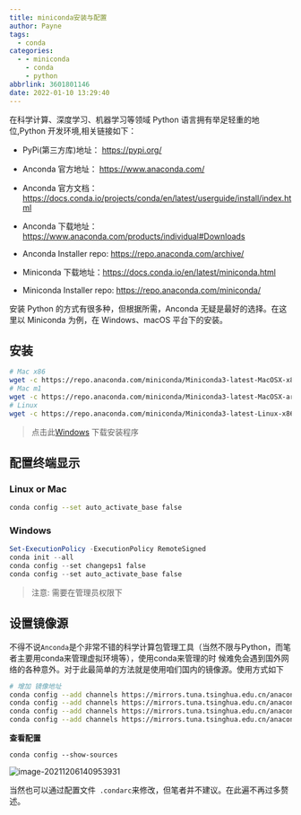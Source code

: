 ```yaml
---
title: miniconda安装与配置
author: Payne
tags:
  - conda
categories:
  - - miniconda
    - conda
    - python
abbrlink: 3601801146
date: 2022-01-10 13:29:40
---
```



在科学计算、深度学习、机器学习等领域 Python 语言拥有举足轻重的地位,Python 开发环境,相关链接如下：

- PyPi(第三方库)地址： https://pypi.org/

- Anconda 官方地址： https://www.anaconda.com/

- Anconda 官方文档： https://docs.conda.io/projects/conda/en/latest/userguide/install/index.html

- Anconda 下载地址： https://www.anaconda.com/products/individual#Downloads

- Anconda Installer repo: https://repo.anaconda.com/archive/

- Miniconda 下载地址：https://docs.conda.io/en/latest/miniconda.html

- Miniconda Installer repo: https://repo.anaconda.com/miniconda/

安装 Python 的方式有很多种，但根据所需，Anconda 无疑是最好的选择。在这里以 Miniconda 为例，在 Windows、macOS 平台下的安装。

## 安装

```sh
# Mac x86
wget -c https://repo.anaconda.com/miniconda/Miniconda3-latest-MacOSX-x86_64.sh && sh Miniconda3-latest-MacOSX-x86_64.sh 
# Mac m1
wget -c https://repo.anaconda.com/miniconda/Miniconda3-latest-MacOSX-arm64.sh && sh Miniconda3-latest-MacOSX-arm64.sh 
# Linux
wget -c https://repo.anaconda.com/miniconda/Miniconda3-latest-Linux-x86_64.sh && sh Miniconda3-latest-Linux-x86_64.sh
```

> 点击此[Windows](https://repo.anaconda.com/miniconda/Miniconda3-latest-Windows-x86_64.exe) 下载安装程序

## 配置终端显示

### Linux or Mac

```sh
conda config --set auto_activate_base false
```

### Windows

```powershell
Set-ExecutionPolicy -ExecutionPolicy RemoteSigned
conda init --all
conda config --set changeps1 false
conda config --set auto_activate_base false
```

> 注意: 需要在管理员权限下

## 设置镜像源

不得不说`Anconda`是个非常不错的科学计算包管理工具（当然不限与Python，而笔者主要用conda来管理虚拟环境等），使用conda来管理的时 候难免会遇到国外网络的各种意外。对于此最简单的方法就是使用咱们国内的镜像源。使用方式如下

```bash
# 增加 镜像地址
conda config --add channels https://mirrors.tuna.tsinghua.edu.cn/anaconda/cloud/bioconda/
conda config --add channels https://mirrors.tuna.tsinghua.edu.cn/anaconda/cloud/conda-forge/
conda config --add channels https://mirrors.tuna.tsinghua.edu.cn/anaconda/pkgs/main/
conda config --add channels https://mirrors.tuna.tsinghua.edu.cn/anaconda/pkgs/free/
```

**查看配置**

```
conda config --show-sources
```

![image-20211206140953931](https://tva1.sinaimg.cn/large/008i3skNgy1gx43066thhj30i503qwes.jpg)

当然也可以通过配置文件` .condarc`来修改，但笔者并不建议。在此遍不再过多赘述。